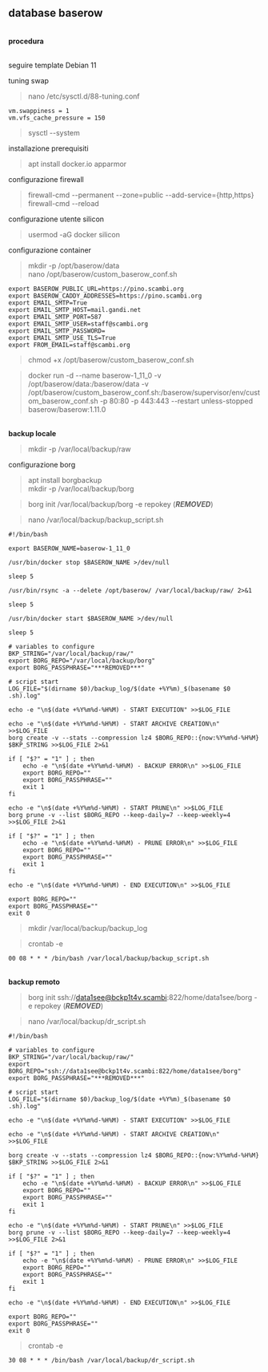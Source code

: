 ## database baserow

<br/> **procedura**

<br/> seguire template Debian 11

tuning swap
>nano /etc/sysctl.d/88-tuning.conf

    vm.swappiness = 1
    vm.vfs_cache_pressure = 150

>sysctl --system

installazione prerequisiti
>apt install docker.io apparmor

configurazione firewall
>firewall-cmd --permanent --zone=public --add-service={http,https}  
>firewall-cmd --reload

configurazione utente silicon
>usermod -aG docker silicon

configurazione container
>mkdir -p /opt/baserow/data  
>nano /opt/baserow/custom_baserow_conf.sh

    export BASEROW_PUBLIC_URL=https://pino.scambi.org
    export BASEROW_CADDY_ADDRESSES=https://pino.scambi.org
    export EMAIL_SMTP=True
    export EMAIL_SMTP_HOST=mail.gandi.net
    export EMAIL_SMTP_PORT=587
    export EMAIL_SMTP_USER=staff@scambi.org
    export EMAIL_SMTP_PASSWORD=
    export EMAIL_SMTP_USE_TLS=True
    export FROM_EMAIL=staff@scambi.org

>chmod +x /opt/baserow/custom_baserow_conf.sh  

>docker run -d --name baserow-1_11_0 -v /opt/baserow/data:/baserow/data -v /opt/baserow/custom_baserow_conf.sh:/baserow/supervisor/env/custom_baserow_conf.sh -p 80:80 -p 443:443 --restart unless-stopped baserow/baserow:1.11.0

<br/>**backup locale**

>mkdir -p /var/local/backup/raw  

configurazione borg
>apt install borgbackup  
>mkdir -p /var/local/backup/borg  

>borg init /var/local/backup/borg -e repokey (***REMOVED***)  

>nano /var/local/backup/backup_script.sh

    #!/bin/bash

    export BASEROW_NAME=baserow-1_11_0

    /usr/bin/docker stop $BASEROW_NAME >/dev/null

    sleep 5

    /usr/bin/rsync -a --delete /opt/baserow/ /var/local/backup/raw/ 2>&1

    sleep 5

    /usr/bin/docker start $BASEROW_NAME >/dev/null

    sleep 5

    # variables to configure
    BKP_STRING="/var/local/backup/raw/"
    export BORG_REPO="/var/local/backup/borg"
    export BORG_PASSPHRASE="***REMOVED***"

    # script start
    LOG_FILE="$(dirname $0)/backup_log/$(date +%Y%m)_$(basename $0 .sh).log"

    echo -e "\n$(date +%Y%m%d-%H%M) - START EXECUTION" >>$LOG_FILE

    echo -e "\n$(date +%Y%m%d-%H%M) - START ARCHIVE CREATION\n" >>$LOG_FILE
    borg create -v --stats --compression lz4 $BORG_REPO::{now:%Y%m%d-%H%M} $BKP_STRING >>$LOG_FILE 2>&1

    if [ "$?" = "1" ] ; then
        echo -e "\n$(date +%Y%m%d-%H%M) - BACKUP ERROR\n" >>$LOG_FILE
        export BORG_REPO=""
        export BORG_PASSPHRASE=""
        exit 1
    fi

    echo -e "\n$(date +%Y%m%d-%H%M) - START PRUNE\n" >>$LOG_FILE
    borg prune -v --list $BORG_REPO --keep-daily=7 --keep-weekly=4 >>$LOG_FILE 2>&1

    if [ "$?" = "1" ] ; then
        echo -e "\n$(date +%Y%m%d-%H%M) - PRUNE ERROR\n" >>$LOG_FILE
        export BORG_REPO=""
        export BORG_PASSPHRASE=""
        exit 1
    fi

    echo -e "\n$(date +%Y%m%d-%H%M) - END EXECUTION\n" >>$LOG_FILE

    export BORG_REPO=""
    export BORG_PASSPHRASE=""
    exit 0

>mkdir /var/local/backup/backup_log  

>crontab -e

    00 08 * * * /bin/bash /var/local/backup/backup_script.sh

<br/>**backup remoto**

>borg init ssh://data1see@bckp1t4v.scambi:822/home/data1see/borg -e repokey (***REMOVED***)  

>nano /var/local/backup/dr_script.sh

    #!/bin/bash

    # variables to configure
    BKP_STRING="/var/local/backup/raw/"
    export BORG_REPO="ssh://data1see@bckp1t4v.scambi:822/home/data1see/borg"
    export BORG_PASSPHRASE="***REMOVED***"

    # script start
    LOG_FILE="$(dirname $0)/backup_log/$(date +%Y%m)_$(basename $0 .sh).log"

    echo -e "\n$(date +%Y%m%d-%H%M) - START EXECUTION" >>$LOG_FILE

    echo -e "\n$(date +%Y%m%d-%H%M) - START ARCHIVE CREATION\n" >>$LOG_FILE

    borg create -v --stats --compression lz4 $BORG_REPO::{now:%Y%m%d-%H%M} $BKP_STRING >>$LOG_FILE 2>&1

    if [ "$?" = "1" ] ; then
        echo -e "\n$(date +%Y%m%d-%H%M) - BACKUP ERROR\n" >>$LOG_FILE
        export BORG_REPO=""
        export BORG_PASSPHRASE=""
        exit 1
    fi

    echo -e "\n$(date +%Y%m%d-%H%M) - START PRUNE\n" >>$LOG_FILE
    borg prune -v --list $BORG_REPO --keep-daily=7 --keep-weekly=4 >>$LOG_FILE 2>&1

    if [ "$?" = "1" ] ; then
        echo -e "\n$(date +%Y%m%d-%H%M) - PRUNE ERROR\n" >>$LOG_FILE
        export BORG_REPO=""
        export BORG_PASSPHRASE=""
        exit 1
    fi

    echo -e "\n$(date +%Y%m%d-%H%M) - END EXECUTION\n" >>$LOG_FILE

    export BORG_REPO=""
    export BORG_PASSPHRASE=""
    exit 0

>crontab -e

    30 08 * * * /bin/bash /var/local/backup/dr_script.sh
